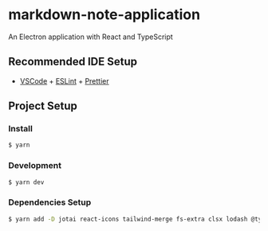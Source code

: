 # markdown-note-application

An Electron application with React and TypeScript

## Recommended IDE Setup

- [VSCode](https://code.visualstudio.com/) + [ESLint](https://marketplace.visualstudio.com/items?itemName=dbaeumer.vscode-eslint) + [Prettier](https://marketplace.visualstudio.com/items?itemName=esbenp.prettier-vscode)

## Project Setup

### Install

```bash
$ yarn
```

### Development

```bash
$ yarn dev
```

### Dependencies Setup
```bash
$ yarn add -D jotai react-icons tailwind-merge fs-extra clsx lodash @types/lodash @mdxeditor/editor @tailwindcss/typography
```

